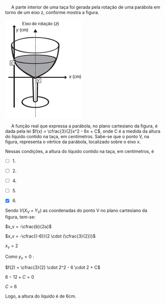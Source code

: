 

     A parte interior de uma taça foi gerada pela rotação de uma parábola em torno de um eixo z, conforme mostra a figura.

![](e8874005-b606-0c9b-6d9e-cb7efa88b8d7.png)

     A função real que expressa a parábola, no plano cartesiano da figura, é dada pela lei $f(x) = \cfrac{3}{2}x^2 - 6x + C$, onde C é a medida da altura do líquido contido na taça, em centímetros. Sabe-se que o ponto V, na figura, representa o vértice da parábola, localizado sobre o eixo x.

Nessas condições, a altura do líquido contido na taça, em centímetros, é



- [ ] 1\.
- [ ] 2\.
- [ ] 4\.
- [ ] 5\.
- [x] 6\.


Sendo $V(X_V + Y_V)$ as coordenadas do ponto V no plano cartesiano da figura, tem-se:

$x_v = -\cfrac{b}{2a}$

$x_v = -\cfrac{(-6)}{2 \cdot (\cfrac{3}{2})}$

$x_v = 2$

Como $y_v = 0$ :

$f(2) = \cfrac{3}{2} \cdot 2^2 - 6 \cdot 2 + C$

$6 - 12 + C =0$

$C = 6$

Logo, a altura do líquido é de 6cm.
